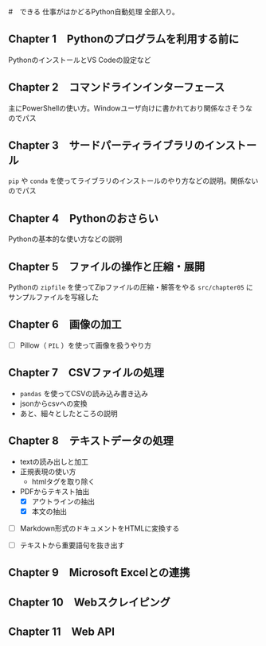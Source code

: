 #　できる 仕事がはかどるPython自動処理 全部入り。

## Chapter 1　Pythonのプログラムを利用する前に

PythonのインストールとVS Codeの設定など

## Chapter 2　コマンドラインインターフェース

主にPowerShellの使い方。Windowユーザ向けに書かれており関係なさそうなのでパス

## Chapter 3　サードパーティライブラリのインストール

`pip` や `conda` を使ってライブラリのインストールのやり方などの説明。関係ないのでパス

## Chapter 4　Pythonのおさらい

Pythonの基本的な使い方などの説明

## Chapter 5　ファイルの操作と圧縮・展開

Pythonの `zipfile` を使ってZipファイルの圧縮・解答をやる
`src/chapter05` にサンプルファイルを写経した

## Chapter 6　画像の加工

- [ ] Pillow（ `PIL` ）を使って画像を扱うやり方

## Chapter 7　CSVファイルの処理

<!-- 先にやる -->

- `pandas` を使ってCSVの読み込み書き込み
- jsonからcsvへの変換
- あと、細々としたところの説明


## Chapter 8　テキストデータの処理

- textの読み出しと加工
- 正規表現の使い方
  - htmlタグを取り除く
- PDFからテキスト抽出
  - [x] アウトラインの抽出
  - [x] 本文の抽出
- [ ] Markdown形式のドキュメントをHTMLに変換する
- [ ] テキストから重要語句を抜き出す


## Chapter 9　Microsoft Excelとの連携


## Chapter 10　Webスクレイピング


## Chapter 11　Web API


